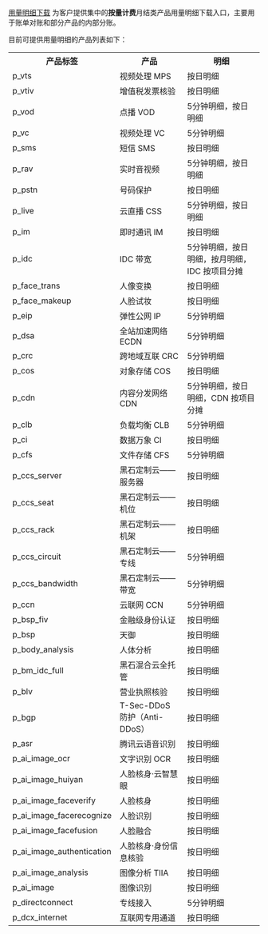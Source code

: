 [用量明细下载](https://console.cloud.tencent.com/expense/bill/dosageDownload) 为客户提供集中的**按量计费**月结类产品用量明细下载入口，主要用于账单对账和部分产品的内部分账。


目前可提供用量明细的产品列表如下：
<table>
	<tr><th>产品标签</th><th>产品</th><th>明细</th></tr>
	<tr><td>p_vts</td><td>视频处理 MPS</td><td>按日明细</td></tr>
	<tr><td>p_vtiv</td><td>增值税发票核验</td><td>按日明细</td></tr>
	<tr><td>p_vod</td><td>点播 VOD</td><td>5分钟明细，按日明细</td></tr>
	<tr><td>p_vc</td><td>视频处理 VC</td><td>5分钟明细</td></tr>
	<tr><td>p_sms</td><td>短信 SMS</td><td>按日明细</td></tr>
	<tr><td>p_rav</td><td>实时音视频</td><td>5分钟明细，按日明细</td></tr>
	<tr><td>p_pstn</td><td>号码保护</td><td>按日明细</td></tr>
	<tr><td>p_live</td><td>云直播 CSS</td><td>5分钟明细，按日明细</td></tr>
	<tr><td>p_im</td><td>即时通讯 IM</td><td>按日明细</td></tr>
	<tr><td>p_idc</td><td>IDC 带宽</td><td>5分钟明细，按日明细，按月明细，IDC 按项目分摊</td></tr>
	<tr><td>p_face_trans</td><td>人像变换</td><td>按日明细</td></tr>
	<tr><td>p_face_makeup</td><td>人脸试妆</td><td>按日明细</td></tr>
	<tr><td>p_eip</td><td>弹性公网 IP</td><td>5分钟明细</td></tr>
	<tr><td>p_dsa</td><td>全站加速网络 ECDN</td><td>5分钟明细</td></tr>
	<tr><td>p_crc</td><td>跨地域互联 CRC</td><td>5分钟明细</td></tr>
	<tr><td>p_cos</td><td>对象存储 COS</td><td>按日明细</td></tr>
	<tr><td>p_cdn</td><td>内容分发网络 CDN</td><td>5分钟明细，按日明细，CDN 按项目分摊</td></tr>
	<tr><td>p_clb</td><td>负载均衡 CLB</td><td>5分钟明细</td></tr>
	<tr><td>p_ci</td><td>数据万象 CI</td><td>按日明细</td></tr>
	<tr><td>p_cfs</td><td>文件存储 CFS</td><td>5分钟明细</td></tr>
	<tr><td>p_ccs_server</td><td>黑石定制云——服务器</td><td>按日明细</td></tr>
	<tr><td>p_ccs_seat</td><td>黑石定制云——机位</td><td>按日明细</td></tr>
	<tr><td>p_ccs_rack</td><td>黑石定制云——机架</td><td>按日明细</td></tr>
	<tr><td>p_ccs_circuit</td><td>黑石定制云——专线</td><td>5分钟明细</td></tr>
	<tr><td>p_ccs_bandwidth	</td><td>黑石定制云——带宽</td><td>5分钟明细</td></tr>
	<tr><td>p_ccn</td><td>云联网 CCN</td><td>5分钟明细</td></tr>
	<tr><td>p_bsp_fiv</td><td>金融级身份认证</td><td>按日明细</td></tr>
	<tr><td>p_bsp</td><td>天御</td><td>按日明细</td></tr>
	<tr><td>p_body_analysis</td><td>人体分析</td><td>按日明细</td></tr>
	<tr><td>p_bm_idc_full</td><td>黑石混合云全托管</td><td>按日明细</td></tr>
	<tr><td>p_blv</td><td>营业执照核验</td><td>按日明细</td></tr>
	<tr><td>p_bgp</td><td>T-Sec-DDoS 防护（Anti-DDoS）</td><td>按日明细</td></tr>
	<tr><td>p_asr	</td><td>腾讯云语音识别</td><td>按日明细</td></tr>
	<tr><td>p_ai_image_ocr</td><td>文字识别 OCR</td><td>按日明细</td></tr>
	<tr><td>p_ai_image_huiyan</td><td>人脸核身·云智慧眼</td><td>按日明细</td></tr>
	<tr><td>p_ai_image_faceverify</td><td>人脸核身</td><td>按日明细</td></tr>
	<tr><td>p_ai_image_facerecognize</td><td>人脸识别</td><td>按日明细</td></tr>
	<tr><td>p_ai_image_facefusion</td><td>人脸融合</td><td>按日明细</td></tr>
	<tr><td>p_ai_image_authentication</td><td>人脸核身·身份信息核验</td><td>按日明细</td></tr>
	<tr><td>p_ai_image_analysis</td><td>图像分析 TIIA</td><td>按日明细</td></tr>
	<tr><td>p_ai_image</td><td>图像识别</td><td>按日明细</td></tr>
	<tr><td>p_directconnect</td><td>专线接入</td><td>5分钟明细</td></tr>
	<tr><td>p_dcx_internet</td><td>互联网专用通道</td><td>按日明细</td></tr>
</table>
